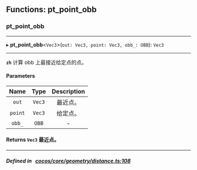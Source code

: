 ## Functions: pt_point_obb

### pt_point_obb


___
▸ **pt_point_obb**<`Vec3`\>(`out: Vec3, point: Vec3, obb_: OBB`): `Vec3`
___


**`zh`** 
计算 obb 上最接近给定点的点。



#### Parameters

| Name | Type | Description |
| :------: | :------: | :------: |
| `out` | `Vec3` | 最近点。  |
| `point` | `Vec3` | 给定点。  |
| `obb_` | `OBB` | - |

#### Returns `Vec3` 最近点。

___


##### Defined in &nbsp;   [cocos/core/geometry/distance.ts:108](https://github.com/cocos-creator/engine/blob/c7bf6b8a9/cocos/core/geometry/distance.ts#L108)&nbsp;
